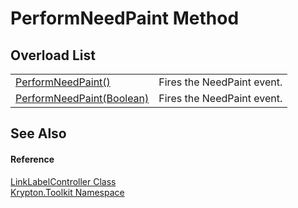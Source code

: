 # PerformNeedPaint Method


## Overload List
<table>
<tr>
<td><a href="404920c7-8712-f52c-c1ec-7a68b174d97f.md">PerformNeedPaint()</a></td>
<td>Fires the NeedPaint event.</td></tr>
<tr>
<td><a href="46ed16fe-c9d9-f5ae-3229-c063fee183f3.md">PerformNeedPaint(Boolean)</a></td>
<td>Fires the NeedPaint event.</td></tr>
</table>

## See Also


#### Reference
<a href="ea1542bd-3701-733a-1aae-4563bf322263.md">LinkLabelController Class</a>  
<a href="79d2eac2-21f4-54ff-7552-b20c33c30600.md">Krypton.Toolkit Namespace</a>  
